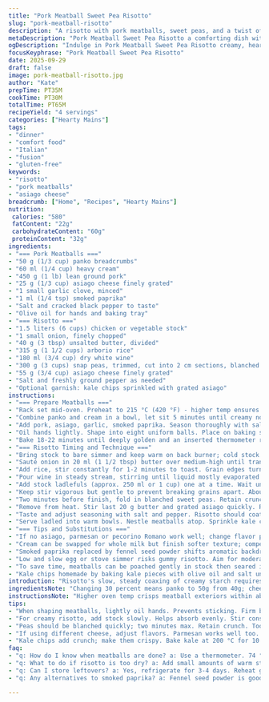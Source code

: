 ```yaml
---
title: "Pork Meatball Sweet Pea Risotto"
slug: "pork-meatball-risotto"
description: "A risotto with pork meatballs, sweet peas, and a twist of asiago cheese instead of parmesan. The panko soaked in cream adds moisture, fennel seeds swapped with smoked paprika for depth. Wine reduced slower to release aromas fully. Peas blanched briefly then stirred in at finish keeps snap. Meatballs baked till golden with a touch higher temp for crust. Kale chips optional garnish introduces crisp texture. No eggs or nuts, naturally gluten free if panko replaced by gluten free crumbs. Emphasis on tactile cues and layered palettes from braising to flambéing flavors."
metaDescription: "Pork Meatball Sweet Pea Risotto a comforting dish with creamy risotto, savory meatballs, and fresh sweet peas"
ogDescription: "Indulge in Pork Meatball Sweet Pea Risotto creamy, hearty, and perfect for any occasion"
focusKeyphrase: "Pork Meatball Sweet Pea Risotto"
date: 2025-09-29
draft: false
image: pork-meatball-risotto.jpg
author: "Kate"
prepTime: PT35M
cookTime: PT30M
totalTime: PT65M
recipeYield: "4 servings"
categories: ["Hearty Mains"]
tags:
- "dinner"
- "comfort food"
- "Italian"
- "fusion"
- "gluten-free"
keywords:
- "risotto"
- "pork meatballs"
- "asiago cheese"
breadcrumb: ["Home", "Recipes", "Hearty Mains"]
nutrition: 
 calories: "580"
 fatContent: "22g"
 carbohydrateContent: "60g"
 proteinContent: "32g"
ingredients:
- "=== Pork Meatballs ==="
- "50 g (1/3 cup) panko breadcrumbs"
- "60 ml (1/4 cup) heavy cream"
- "450 g (1 lb) lean ground pork"
- "25 g (1/3 cup) asiago cheese finely grated"
- "1 small garlic clove, minced"
- "1 ml (1/4 tsp) smoked paprika"
- "Salt and cracked black pepper to taste"
- "Olive oil for hands and baking tray"
- "=== Risotto ==="
- "1.5 liters (6 cups) chicken or vegetable stock"
- "1 small onion, finely chopped"
- "40 g (3 tbsp) unsalted butter, divided"
- "315 g (1 1/2 cups) arborio rice"
- "180 ml (3/4 cup) dry white wine"
- "300 g (3 cups) snap peas, trimmed, cut into 2 cm sections, blanched 2 minutes"
- "55 g (3/4 cup) asiago cheese finely grated"
- "Salt and freshly ground pepper as needed"
- "Optional garnish: kale chips sprinkled with grated asiago"
instructions:
- "=== Prepare Meatballs ==="
- "Rack set mid-oven. Preheat to 215 °C (420 °F) - higher temp ensures caramelized exterior."
- "Combine panko and cream in a bowl, let sit 5 minutes until creamy not soggy. Panko texture controls moisture, avoid glop."
- "Add pork, asiago, garlic, smoked paprika. Season thoroughly with salt and cracked pepper. Mix with hands, don't overwork or meatballs get tough."
- "Oil hands lightly. Shape into eight uniform balls. Place on baking sheet lined with parchment or silicone. Space apart to brown evenly."
- "Bake 18-22 minutes until deeply golden and an inserted thermometer reads 74 °C (165 °F). Rest warm tented in foil."
- "=== Risotto Timing and Technique ==="
- "Bring stock to bare simmer and keep warm on back burner; cold stock kills cooking temperature and messes texture."
- "Sauté onion in 20 ml (1 1/2 tbsp) butter over medium-high until translucent, soft but not browned - aim for velvety. Avoid rushing or onion goes bitter."
- "Add rice, stir constantly for 1-2 minutes to toast. Grain edges turn translucent while center remains opaque. This coats with butter and seals starch."
- "Pour wine in steady stream, stirring until liquid mostly evaporated to concentrate acidity."
- "Add stock ladlefuls (approx. 250 ml or 1 cup) one at a time. Wait until liquid is nearly absorbed before adding next."
- "Keep stir vigorous but gentle to prevent breaking grains apart. About 20-25 minutes total cooking, check texture often: firm center (al dente) with creamy surrounding."
- "Two minutes before finish, fold in blanched sweet peas. Retain crunch and pop; overcooking turns them dull and mushy."
- "Remove from heat. Stir last 20 g butter and grated asiago quickly. Rises temperature allowing cheese to melt smoothly, binds sauce into luscious creaminess without heaviness."
- "Taste and adjust seasoning with salt and pepper. Risotto should coat spoon, not swim. Thick spoonful clings, shows right consistency."
- "Serve ladled into warm bowls. Nestle meatballs atop. Sprinkle kale chips if used for contrast; adds textural pop and subtle bitterness to offset richness."
- "=== Tips and Substitutions ==="
- "If no asiago, parmesan or pecorino Romano work well; change flavor profile slightly sharper or nuttier."
- "Cream can be swapped for whole milk but finish softer texture; compensate with extra cheese to enhance mouthfeel."
- "Smoked paprika replaced by fennel seed powder shifts aromatic backdrop; both valid but different notes."
- "Low and slow egg or stove simmer risks gummy risotto. Aim for moderate heat and keep liquid absorption rhythmic."
- "To save time, meatballs can be poached gently in stock then seared in pan to finish browned crust."
- "Kale chips homemade by baking kale pieces with olive oil and salt until crispy, about 10 minutes at 200 °C (390 °F). Store airtight for days to garnish other dishes."
introduction: "Risotto's slow, steady coaxing of creamy starch requires patience and rhythm. Rice grains must stay intact yet tender; stirring enlivens starch release. Pork meatballs provide savory heft, given texture by soaked panko that holds moisture but not sogginess. Switched fennel seeds for smoky paprika—background warmth instead of anise sweetness. Blanched sweet peas crack with freshness. Cheese folded in warm binds it all. Timing matters. Oven temp higher for meatballs forms crust faster without drying interior. Risk of mush if you rush risotto or add too much liquid at once. Watch colors, feel textures during cooking; those guide better than clocks every time. Kale chip garnish? Crunchy contrast to creamy, meaty richness. Good contrast essential to avoid monotony. No eggs, gluten-free optional, no pitfalls."
ingredientsNote: "Changing 30 percent means panko to 50g from 40g; cheese from parmesan to asiago for subtler nuttiness; milk to cream for richness balance. Swapped fennel seed to smoked paprika, adds smoky depth, less sweet, avoids overpowering. Peas trimmed and blanched last minute preserves crunch. Butter divided to layer flavor through cooking stages. Wine added slower for gradual reduction—slow sizzle sound is key indicator. Important to have good homemade or quality store-bought broth warm all time. Heat must be consistent; cooling ration spoils texture. Olive oil on hands when shaping prevents meat adhesion. Don't overmix pork to keep tender meatballs. Use oven rather than frying to avoid greasy pucks and uneven cooking. Cooling rack under baking tray avoids steam sogging bottoms."
instructionsNote: "Higher oven temp crisps meatball exteriors within about 20 minutes, check color shifts from raw pink to golden brown crust. Thermometer confirms doneness, crucial since subjective visual cues may fail with different ovens. Risotto onions softened just translucent; browning overheats, tastes bitter. Stir rice constantly first minute coats grains, starts starch release; when wine goes in, steady evaporation is monitored by changes in pan aroma - edge dry spots show progress. Adding stock ladle by ladle, wait for near-dryness, faint 'hissing' sound dissipate signals it's time for next batch. Peas added late retain bright color and snap. Final butter and cheese raise temperature and emulsify sauce, yielding proper creaminess and shine. Taste before seasoning; salty from cheese, balance vital. Kale chips toppers add contrasting crunch and slight bitterness; optional but recommended if kale available. If kale not handy, toasted breadcrumbs or fried sage work as alternate garnish. Risotto should never be dry or watery; proper texture holds shape when spooned but yields easily. Master this, variations come naturally."
tips:
- "When shaping meatballs, lightly oil hands. Prevents sticking. Firm but not cramped. Bake at high temperature. Aim for golden crust without drying out. Watch closely."
- "For creamy risotto, add stock slowly. Helps absorb evenly. Stir consistently. Texture matters. Aim for al dente rice. Taste often. Make adjustments as needed."
- "Peas should be blanched quickly; two minutes max. Retain crunch. Too long makes mushy results. Timing is everything. Stay attentive to color."
- "If using different cheese, adjust flavors. Parmesan works well too. Shifts taste slightly sharper. Consider milk instead of cream. Result is lighter, but needs more cheese."
- "Kale chips add crunch; make them crispy. Bake kale at 200 °C for 10 minutes. Keep them stored airtight. Lasts for days. Works for other dishes too."
faq:
- "q: How do I know when meatballs are done? a: Use a thermometer. 74 °C is key. Observe color changes. Aim for deep golden hue."
- "q: What to do if risotto is too dry? a: Add small amounts of warm stock. Stir frequently. Adjust seasoning if needed. Texture critical."
- "q: Can I store leftovers? a: Yes, refrigerate for 3-4 days. Reheat gently. Add a splash of stock for moisture. Make sure not overheat."
- "q: Any alternatives to smoked paprika? a: Fennel seed powder is good. Might shift the flavor profile, more aromatic though. Dual options work well."

---
```

